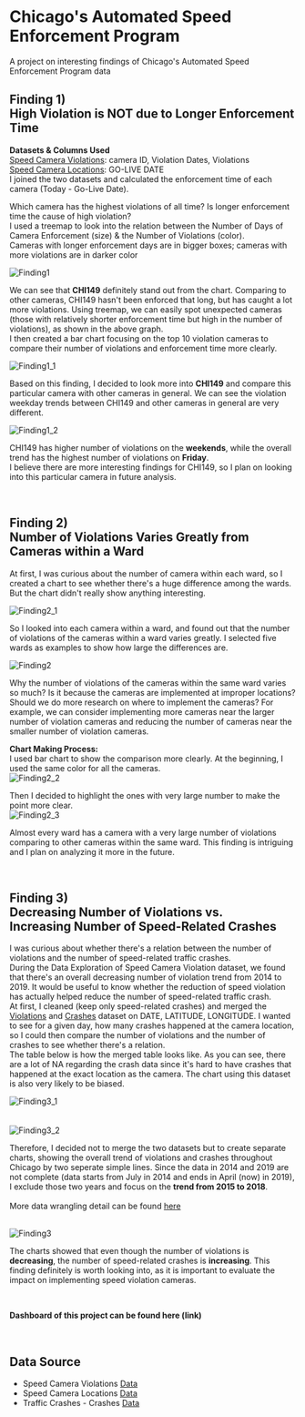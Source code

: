 # Chicago's Automated Speed Enforcement Program
A project on interesting findings of Chicago's Automated Speed Enforcement Program data

## Finding 1) <br/> High Violation is NOT due to Longer Enforcement Time
**Datasets & Columns Used** <br/>
[Speed Camera Violations](https://data.cityofchicago.org/Transportation/Speed-Camera-Violations/hhkd-xvj4): camera ID, Violation Dates, Violations <br/>
[Speed Camera Locations](https://data.cityofchicago.org/Transportation/Speed-Camera-Locations/4i42-qv3h): GO-LIVE DATE <br/>
I joined the two datasets and calculated the enforcement time of each camera (Today - Go-Live Date). <br/>

Which camera has the highest violations of all time? Is longer enforcement time the cause of high violation? <br/>
I used a treemap to look into the relation between the Number of Days of Camera Enforcement (size) & the Number of Violations (color). <br/>
Cameras with longer enforcement days are in bigger boxes; cameras with more violations are in darker color

![Finding1](images/Finding1.png)

We can see that **CHI149** definitely stand out from the chart. Comparing to other cameras, CHI149 hasn't been enforced that long, but has caught a lot more violations. Using treemap, we can easily spot unexpected cameras (those with relatively shorter enforcement time but high in the number of violations), as shown in the above graph. <br/>
I then created a bar chart focusing on the top 10 violation cameras to compare their number of violations and enforcement time more clearly.

![Finding1_1](images/Finding1_1.png)

Based on this finding, I decided to look more into **CHI149** and compare this particular camera with other cameras in general.
We can see the violation weekday trends between CHI149 and other cameras in general are very different.

![Finding1_2](images/Finding1_2.png)

CHI149 has higher number of violations on the **weekends**, while the overall trend has the highest number of violations on **Friday**. <br/>
I believe there are more interesting findings for CHI149, so I plan on looking into this particular camera in future analysis.

<br/>

## Finding 2) <br/> Number of Violations Varies Greatly from Cameras within a Ward

At first, I was curious about the number of camera within each ward, so I created a chart to see whether there's a huge difference among the wards. But the chart didn't really show anything interesting. 

![Finding2_1](images/Finding2_1.png)

So I looked into each camera within a ward, and found out that the number of violations of the cameras within a ward varies greatly. I selected five wards as examples to show how large the differences are.

![Finding2](images/Finding2.png)

Why the number of violations of the cameras within the same ward varies so much? Is it because the cameras are implemented at improper locations? Should we do more research on where to implement the cameras? For example, we can consider implementing more cameras near the larger number of violation cameras and reducing the number of cameras near the smaller number of violation cameras. 

**Chart Making Process:** <br/>
I used bar chart to show the comparison more clearly. At the beginning, I used the same color for all the cameras. <br/>
![Finding2_2](images/Finding2_2.png)

Then I decided to highlight the ones with very large number to make the point more clear. <br/>
![Finding2_3](images/Finding2_3.png)

Almost every ward has a camera with a very large number of violations comparing to other cameras within the same ward. This finding is intriguing and I plan on analyzing it more in the future.

<br/>

## Finding 3) <br/> Decreasing Number of Violations vs. <br/> Increasing Number of Speed-Related Crashes

I was curious about whether there's a relation between the number of violations and the number of speed-related traffic crashes. <br/> 
During the Data Exploration of Speed Camera Violation dataset, we found that there's an overall decreasing number of violation trend from 2014 to 2019. It would be useful to know whether the reduction of speed violation has actually helped reduce the number of speed-related traffic crash. 
<br/>
At first, I cleaned (keep only speed-related crashes) and merged the [Violations](https://data.cityofchicago.org/Transportation/Speed-Camera-Violations/hhkd-xvj4) and [Crashes](https://data.cityofchicago.org/Transportation/Traffic-Crashes-Crashes/85ca-t3if) dataset on DATE, LATITUDE, LONGITUDE. I wanted to see for a given day, how many crashes happened at the camera location, so I could then compare the number of violations and the number of crashes to see whether there's a relation. <br/>
The table below is how the merged table looks like. As you can see, there are a lot of NA regarding the crash data since it's hard to have crashes that happened at the exact location as the camera. The chart using this dataset is also very likely to be biased.

![Finding3_1](images/Finding3_1.png)
<br/>
<br/>
<br/>
![Finding3_2](images/Finding3_2.png)

Therefore, I decided not to merge the two datasets but to create separate charts, showing the overall trend of violations and crashes throughout Chicago by two seperate simple lines. Since the data in 2014 and 2019 are not complete (data starts from July in 2014 and ends in April (now) in 2019), I exclude those two years and focus on the **trend from 2015 to 2018**. <br/>
<br/>
More data wrangling detail can be found [here](Violations_Crashes_Data_Cleaning.ipynb)
<br/>
<br/>

![Finding3](images/Finding3.png)

The charts showed that even though the number of violations is **decreasing**, the number of speed-related crashes is **increasing**. This finding definitely is worth looking into, as it is important to evaluate the impact on implementing speed violation cameras.

<br/>

**Dashboard of this project can be found here (link)**

<br/>

## Data Source
* Speed Camera Violations [Data](https://data.cityofchicago.org/Transportation/Speed-Camera-Violations/hhkd-xvj4)
* Speed Camera Locations [Data](https://data.cityofchicago.org/Transportation/Speed-Camera-Locations/4i42-qv3h)
* Traffic Crashes - Crashes [Data](https://data.cityofchicago.org/Transportation/Traffic-Crashes-Crashes/85ca-t3if)
